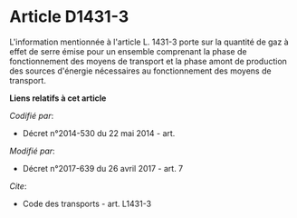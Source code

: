 # Article D1431-3

L'information mentionnée à l'article L. 1431-3 porte sur la quantité de  gaz à effet de serre émise pour un ensemble
comprenant la phase de fonctionnement des moyens de transport et la phase amont de production des sources d'énergie
nécessaires au fonctionnement des moyens de transport.

**Liens relatifs à cet article**

_Codifié par_:

  - Décret n°2014-530 du 22 mai 2014 - art.

_Modifié par_:

  - Décret n°2017-639 du 26 avril 2017 - art. 7

_Cite_:

  - Code des transports - art. L1431-3
